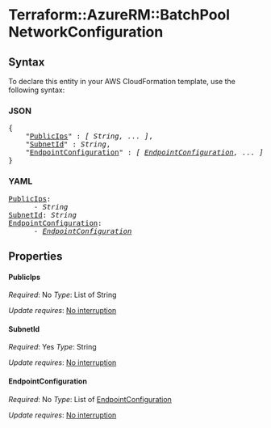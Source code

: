 # Terraform::AzureRM::BatchPool NetworkConfiguration

## Syntax

To declare this entity in your AWS CloudFormation template, use the following syntax:

### JSON

<pre>
{
    "<a href="#publicips" title="PublicIps">PublicIps</a>" : <i>[ String, ... ]</i>,
    "<a href="#subnetid" title="SubnetId">SubnetId</a>" : <i>String</i>,
    "<a href="#endpointconfiguration" title="EndpointConfiguration">EndpointConfiguration</a>" : <i>[ <a href="networkconfiguration-endpointconfiguration.md">EndpointConfiguration</a>, ... ]</i>
}
</pre>

### YAML

<pre>
<a href="#publicips" title="PublicIps">PublicIps</a>: <i>
      - String</i>
<a href="#subnetid" title="SubnetId">SubnetId</a>: <i>String</i>
<a href="#endpointconfiguration" title="EndpointConfiguration">EndpointConfiguration</a>: <i>
      - <a href="networkconfiguration-endpointconfiguration.md">EndpointConfiguration</a></i>
</pre>

## Properties

#### PublicIps

_Required_: No
_Type_: List of String

_Update requires_: [No interruption](https://docs.aws.amazon.com/AWSCloudFormation/latest/UserGuide/using-cfn-updating-stacks-update-behaviors.html#update-no-interrupt)

#### SubnetId

_Required_: Yes
_Type_: String

_Update requires_: [No interruption](https://docs.aws.amazon.com/AWSCloudFormation/latest/UserGuide/using-cfn-updating-stacks-update-behaviors.html#update-no-interrupt)

#### EndpointConfiguration

_Required_: No
_Type_: List of <a href="networkconfiguration-endpointconfiguration.md">EndpointConfiguration</a>

_Update requires_: [No interruption](https://docs.aws.amazon.com/AWSCloudFormation/latest/UserGuide/using-cfn-updating-stacks-update-behaviors.html#update-no-interrupt)

